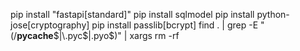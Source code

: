 pip install "fastapi[standard]"
pip install sqlmodel
pip install python-jose[cryptography]
pip install passlib[bcrypt]
find . | grep -E "(/__pycache__$|\.pyc$|\.pyo$)" | xargs rm -rf
